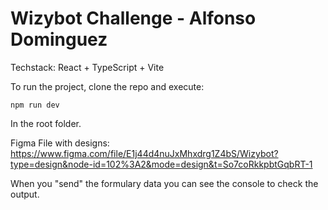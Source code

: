 # Wizybot Challenge - Alfonso Dominguez

Techstack: React + TypeScript + Vite

To run the project, clone the repo and execute:

```
npm run dev
```
In the root folder.

Figma File with designs: 
https://www.figma.com/file/E1j44d4nuJxMhxdrg1Z4bS/Wizybot?type=design&node-id=102%3A2&mode=design&t=So7coRkkpbtGqbRT-1

When you "send" the formulary data you can see the console to check the output.
